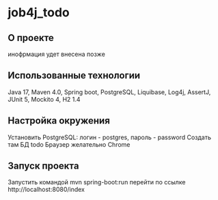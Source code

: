 # job4j_todo

## О проекте
инофрмация удет внесена позже 

## Использованные технологии
Java 17, Maven 4.0, Spring boot, PostgreSQL, Liquibase, Log4j, AssertJ,
JUnit 5, Mockito 4, H2 1.4

## Настройка окружения
Установить PostgreSQL: логин - postgres, пароль - password
Создать там БД todo
Браузер желательно Chrome

## Запуск проекта
Запустить командой mvn spring-boot:run
перейти по ссылке http://localhost:8080/index